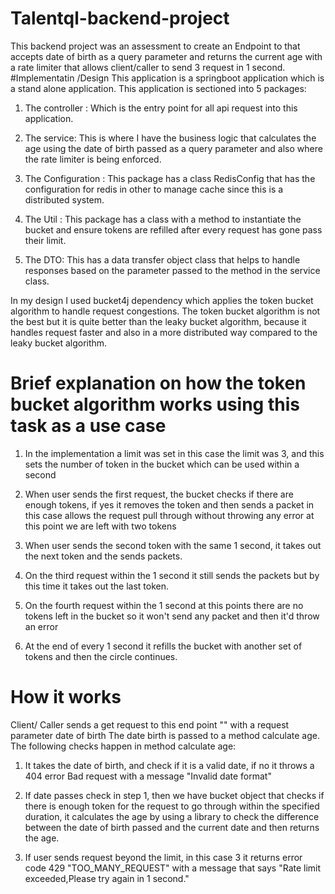 # Talentql-backend-project
This backend project was an assessment to create an Endpoint to that accepts date of birth as a query parameter and returns the current age
with a rate limiter that allows client/caller to send 3 request in 1 second.
#Implementatin /Design
This application is a springboot application which is a stand alone application.
This application is sectioned into 5 packages:
1. The controller : Which is the entry point for all api request into this application.

2. The service: This is where I have the business logic that calculates the age using the date of birth passed as a query parameter and also where the rate limiter is being enforced.

3. The Configuration : This package has a class RedisConfig that has the configuration for redis in other to manage cache since this is a distributed system.

4. The Util : This package has a class with a method to instantiate the bucket and ensure tokens are refilled after every request has gone pass their limit.

5. The DTO: This has a data transfer object class that helps to handle responses based on the parameter passed to the method in the service class.

In my design I used bucket4j dependency which applies the token bucket algorithm to handle request congestions. The token bucket algorithm is not the best but it is quite better than the leaky bucket algorithm, because it handles request faster and also in a more distributed way compared to the leaky bucket algorithm.
# Brief explanation on how the token bucket algorithm works using this task as a use case
1. In the implementation a limit was set in this case the limit was 3, and this sets the number of token in the bucket which can be used within a second

2. When user sends the first request, the bucket checks if there are enough tokens, if yes it removes the token and then sends a packet in this case allows the request pull through without throwing any error at this point we are left with two tokens

3. When user sends the second token with the same 1 second, it takes out the next token and the sends packets.

4. On the third request within the 1 second it still sends the packets but by this time it takes out the last token.

5. On the fourth request within the 1 second at this points there are no tokens left in the bucket so it won't send any packet and then it'd throw an error

6. At the end of every 1 second it refills the bucket with another set of tokens and then the circle continues.
# How it works
Client/ Caller sends a get request to this end point "" with a request parameter date of birth
The date birth is passed to a method calculate age.
The following checks happen in method calculate age:

1. It takes the date of birth, and check if it is a valid date, if no it throws a 404 error Bad request with a message "Invalid date format"

2. If date passes check in step 1, then we have bucket object that checks if there is enough token for the request to go through within the specified duration, it calculates the age by using a library to check the difference between the date of birth passed and the current date and then returns the age.

3. If user sends request beyond the limit, in this case 3 it returns error code 429 "TOO_MANY_REQUEST" with a message that says "Rate limit exceeded,Please try again in 1 second."
